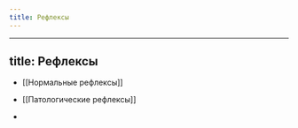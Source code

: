 ```yaml
---
title: Рефлексы
---
```


- ---
title: Рефлексы
---

- [[Нормальные рефлексы]]

- [[Патологические рефлексы]]

- 
